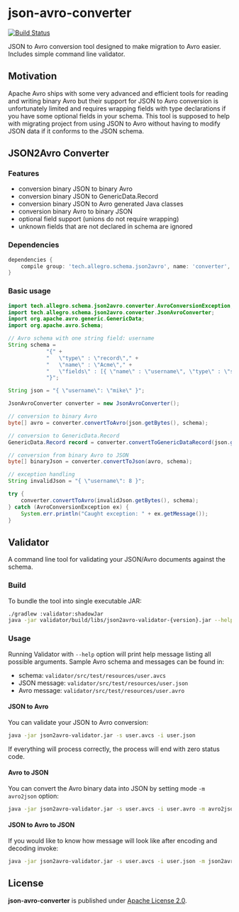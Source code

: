 # json-avro-converter

[![Build Status](https://travis-ci.org/allegro/json-avro-converter.svg?branch=master)](https://travis-ci.org/allegro/json-avro-converter)

JSON to Avro conversion tool designed to make migration to Avro easier. Includes simple command line validator.

## Motivation

Apache Avro ships with some very advanced and efficient tools for reading and writing binary Avro but their support 
for JSON to Avro conversion is unfortunately limited and requires wrapping fields with type declarations if you have
some optional fields in your schema. This tool is supposed to help with migrating project from using JSON to Avro without
having to modify JSON data if it conforms to the JSON schema.

## JSON2Avro Converter

### Features

* conversion binary JSON to binary Avro
* conversion binary JSON to GenericData.Record
* conversion binary JSON to Avro generated Java classes
* conversion binary Avro to binary JSON
* optional field support (unions do not require wrapping)
* unknown fields that are not declared in schema are ignored

### Dependencies

```groovy
dependencies {
    compile group: 'tech.allegro.schema.json2avro', name: 'converter', version: '0.2.7'
}
```

### Basic usage

```java
import tech.allegro.schema.json2avro.converter.AvroConversionException;
import tech.allegro.schema.json2avro.converter.JsonAvroConverter;
import org.apache.avro.generic.GenericData;
import org.apache.avro.Schema;

// Avro schema with one string field: username
String schema =
            "{" +
            "   \"type\" : \"record\"," +
            "   \"name\" : \"Acme\"," +
            "   \"fields\" : [{ \"name\" : \"username\", \"type\" : \"string\" }]" +
            "}";

String json = "{ \"username\": \"mike\" }";

JsonAvroConverter converter = new JsonAvroConverter();

// conversion to binary Avro
byte[] avro = converter.convertToAvro(json.getBytes(), schema);

// conversion to GenericData.Record
GenericData.Record record = converter.convertToGenericDataRecord(json.getBytes(), new Schema.Parser().parse(schema));

// conversion from binary Avro to JSON
byte[] binaryJson = converter.convertToJson(avro, schema);

// exception handling
String invalidJson = "{ \"username\": 8 }";    

try {
    converter.convertToAvro(invalidJson.getBytes(), schema);    
} catch (AvroConversionException ex) {
    System.err.println("Caught exception: " + ex.getMessage());
}
```

## Validator

A command line tool for validating your JSON/Avro documents against the schema.

### Build

To bundle the tool into single executable JAR:

```bash
./gradlew :validator:shadowJar
java -jar validator/build/libs/json2avro-validator-{version}.jar --help
```

### Usage

Running Validator with `--help` option will print help message listing all possible arguments.
Sample Avro schema and messages can be found in:

* schema: `validator/src/test/resources/user.avcs`
* JSON message: `validator/src/test/resources/user.json`
* Avro message: `validator/src/test/resources/user.avro`

#### JSON to Avro

You can validate your JSON to Avro conversion:
 
```bash
java -jar json2avro-validator.jar -s user.avcs -i user.json
```

If everything will process correctly, the process will end with zero status code.
 
#### Avro to JSON
 
You can convert the Avro binary data into JSON by setting mode ``-m avro2json`` option:
 
```bash
java -jar json2avro-validator.jar -s user.avcs -i user.avro -m avro2json
```

#### JSON to Avro to JSON

If you would like to know how message will look like after encoding and decoding invoke:

```bash
java -jar json2avro-validator.jar -s user.avcs -i user.json -m json2avro2json
```

## License

**json-avro-converter** is published under [Apache License 2.0](http://www.apache.org/licenses/LICENSE-2.0).